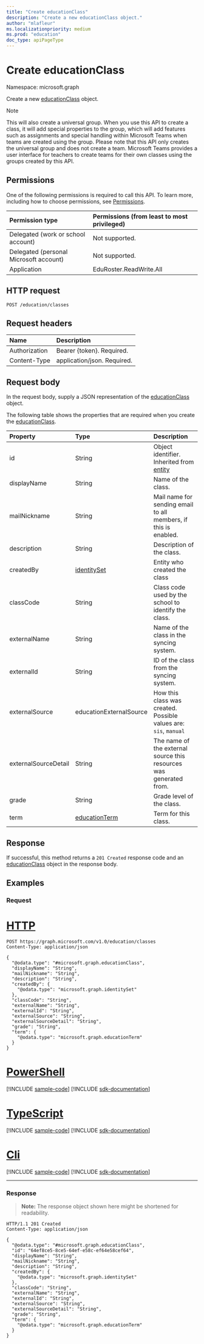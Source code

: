 ```yaml
---
title: "Create educationClass"
description: "Create a new educationClass object."
author: "mlafleur"
ms.localizationpriority: medium
ms.prod: "education"
doc_type: apiPageType
---
```


# Create educationClass

Namespace: microsoft.graph

Create a new [educationClass](../resources/educationclass.md) object.

> [!NOTE]
> This will also create a universal group. When you use this API to create a class, it will add special properties to the group, which will add features such as assignments and special handling within Microsoft Teams when teams are created using the group. Please note that this API only creates the universal group and does not create a team. Microsoft Teams provides a user interface for teachers to create teams for their own classes using the groups created by this API.

## Permissions

One of the following permissions is required to call this API. To learn more, including how to choose permissions, see [Permissions](/graph/permissions-reference).

| Permission type                        | Permissions (from least to most privileged) |
| :------------------------------------- | :------------------------------------------ |
| Delegated (work or school account)     | Not supported.                              |
| Delegated (personal Microsoft account) | Not supported.                              |
| Application                            | EduRoster.ReadWrite.All                     |

## HTTP request

<!-- {
  "blockType": "ignored"
}
-->

```http
POST /education/classes
```

## Request headers

| Name          | Description                 |
| :------------ | :-------------------------- |
| Authorization | Bearer {token}. Required.   |
| Content-Type  | application/json. Required. |

## Request body

In the request body, supply a JSON representation of the [educationClass](../resources/educationclass.md) object.

The following table shows the properties that are required when you create the [educationClass](../resources/educationclass.md).

| Property             | Type                                           | Description                                                        |
| :------------------- | :--------------------------------------------- | :----------------------------------------------------------------- |
| id                   | String                                         | Object identifier. Inherited from [entity](../resources/entity.md) |
| displayName          | String                                         | Name of the class.                                                 |
| mailNickname         | String                                         | Mail name for sending email to all members, if this is enabled.    |
| description          | String                                         | Description of the class.                                          |
| createdBy            | [identitySet](../resources/identityset.md)     | Entity who created the class                                       |
| classCode            | String                                         | Class code used by the school to identify the class.               |
| externalName         | String                                         | Name of the class in the syncing system.                           |
| externalId           | String                                         | ID of the class from the syncing system.                           |
| externalSource       | educationExternalSource                        | How this class was created. Possible values are: `sis`, `manual`   |
| externalSourceDetail | String                                         | The name of the external source this resources was generated from. |
| grade                | String                                         | Grade level of the class.                                          |
| term                 | [educationTerm](../resources/educationterm.md) | Term for this class.                                               |

## Response

If successful, this method returns a `201 Created` response code and an [educationClass](../resources/educationclass.md) object in the response body.

## Examples

### Request


# [HTTP](#tab/http)
<!-- {
  "blockType": "request",
  "name": "create_educationclass_from_"
}
-->

```http
POST https://graph.microsoft.com/v1.0/education/classes
Content-Type: application/json

{
  "@odata.type": "#microsoft.graph.educationClass",
  "displayName": "String",
  "mailNickname": "String",
  "description": "String",
  "createdBy": {
    "@odata.type": "microsoft.graph.identitySet"
  },
  "classCode": "String",
  "externalName": "String",
  "externalId": "String",
  "externalSource": "String",
  "externalSourceDetail": "String",
  "grade": "String",
  "term": {
    "@odata.type": "microsoft.graph.educationTerm"
  }
}
```

# [PowerShell](#tab/powershell)
[!INCLUDE [sample-code](../includes/snippets/powershell/create-educationclass-from--powershell-snippets.md)]
[!INCLUDE [sdk-documentation](../includes/snippets/snippets-sdk-documentation-link.md)]

# [TypeScript](#tab/typescript)
[!INCLUDE [sample-code](../includes/snippets/typescript/create-educationclass-from--typescript-snippets.md)]
[!INCLUDE [sdk-documentation](../includes/snippets/snippets-sdk-documentation-link.md)]

# [Cli](#tab/cli)
[!INCLUDE [sample-code](../includes/snippets/cli/create-educationclass-from--cli-snippets.md)]
[!INCLUDE [sdk-documentation](../includes/snippets/snippets-sdk-documentation-link.md)]

---

### Response

> **Note:** The response object shown here might be shortened for readability.

<!-- {
  "blockType": "response",
  "truncated": true,
  "@odata.type": "microsoft.graph.educationClass"
}
-->

```http
HTTP/1.1 201 Created
Content-Type: application/json

{
  "@odata.type": "#microsoft.graph.educationClass",
  "id": "64ef8ce5-8ce5-64ef-e58c-ef64e58cef64",
  "displayName": "String",
  "mailNickname": "String",
  "description": "String",
  "createdBy": {
    "@odata.type": "microsoft.graph.identitySet"
  },
  "classCode": "String",
  "externalName": "String",
  "externalId": "String",
  "externalSource": "String",
  "externalSourceDetail": "String",
  "grade": "String",
  "term": {
    "@odata.type": "microsoft.graph.educationTerm"
  }
}
```
